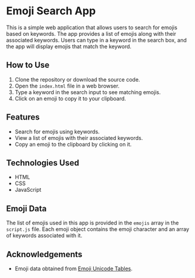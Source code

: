 # Emoji Search App

This is a simple web application that allows users to search for emojis based on keywords. The app provides a list of emojis along with their associated keywords. Users can type in a keyword in the search box, and the app will display emojis that match the keyword.

## How to Use

1. Clone the repository or download the source code.
2. Open the `index.html` file in a web browser.
3. Type a keyword in the search input to see matching emojis.
4. Click on an emoji to copy it to your clipboard.

## Features

- Search for emojis using keywords.
- View a list of emojis with their associated keywords.
- Copy an emoji to the clipboard by clicking on it.

## Technologies Used

- HTML
- CSS
- JavaScript

## Emoji Data

The list of emojis used in this app is provided in the `emojis` array in the `script.js` file. Each emoji object contains the emoji character and an array of keywords associated with it.

## Acknowledgements

- Emoji data obtained from [Emoji Unicode Tables](https://unicode.org/emoji/charts/full-emoji-list.html).
